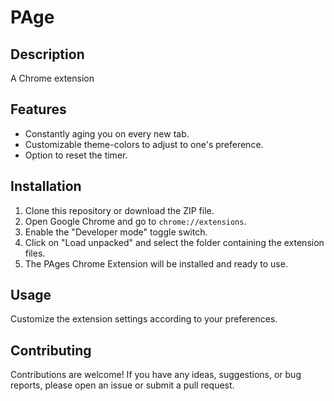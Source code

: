 # PAge

## Description

A Chrome extension

## Features

- Constantly aging you on every new tab.
- Customizable theme-colors to adjust to one's preference.
- Option to reset the timer.


## Installation

1. Clone this repository or download the ZIP file.
2. Open Google Chrome and go to `chrome://extensions`.
3. Enable the "Developer mode" toggle switch.
4. Click on "Load unpacked" and select the folder containing the extension files.
5. The PAges Chrome Extension will be installed and ready to use.

## Usage

Customize the extension settings according to your preferences.

## Contributing

Contributions are welcome! If you have any ideas, suggestions, or bug reports, please open an issue or submit a pull request.

